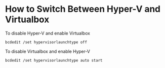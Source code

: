 # How to Switch Between Hyper-V and Virtualbox

To disable Hyper-V and enable Virtualbox
```
bcdedit /set hypervisorlaunchtype off
```

To disable Virtualbox and enable Hyper-V
```
bcdedit /set hypervisorlaunchtype auto start
```